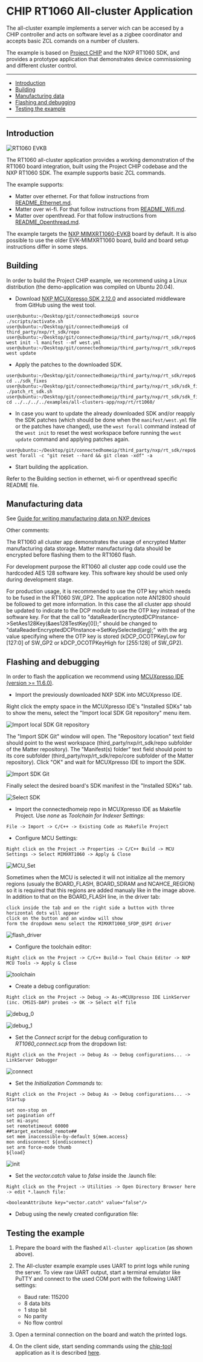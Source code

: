 # CHIP RT1060 All-cluster Application

The all-cluster example implements a server wich can be accesed by a CHIP controller and acts 
on software level as a zigbee coordinator and accepts basic ZCL comands on a number of clusters.

The example is based on
[Project CHIP](https://github.com/project-chip/connectedhomeip) and the NXP RT1060 SDK,
and provides a prototype application that demonstrates device commissioning and different cluster
control.




<hr>

-   [Introduction](#intro)
-   [Building](#building)
-   [Manufacturing data](#manufacturing)
-   [Flashing and debugging](#flashdebug)
-   [Testing the example](#testing-the-example)

<hr>

<a name="intro"></a>

## Introduction

![RT1060 EVKB](../../../../platform/nxp/rt/rt1060/doc/images/MIMXRT1060-EVKB-TOP.png)

The RT1060 all-cluster application provides a working demonstration of the
RT1060 board integration, built using the Project CHIP codebase and the NXP
RT1060 SDK. The example supports basic ZCL commands.

The example supports:

- Matter over ethernet. For that follow instructions from [README_Ethernet.md][README_Ethernet.md].
- Matter over wi-fi. For that follow instructions from [README_Wifi.md][README_Wifi.md].
- Matter over openthread. For that follow instructions from [README_Openthread.md][README_Openthread.md].

[README_Ethernet.md]: README_Ethernet.md
[README_Wifi.md]: README_Wifi.md
[README_Openthread.md]: README_Openthread.md

The example targets the
[NXP MIMXRT1060-EVKB](https://www.nxp.com/design/development-boards/i-mx-evaluation-and-development-boards/mimxrt1060-evk-i-mx-rt1060-evaluation-kit:MIMXRT1060-EVK)
board by default. It is also possible to use the older EVK-MIMXRT1060 board, build and board setup instructions differ in some steps.


<a name="building"></a>

## Building

In order to build the Project CHIP example, we recommend using a Linux
distribution (the demo-application was compiled on Ubuntu 20.04).

-   Download [NXP MCUXpresso SDK 2.12.0](https://github.com/NXPmicro/mcux-sdk/tree/MCUX_2.12.0_UPDATE)
    and associated middleware from GitHub using the west tool.

```
user@ubuntu:~/Desktop/git/connectedhomeip$ source ./scripts/activate.sh
user@ubuntu:~/Desktop/git/connectedhomeip$ cd third_party/nxp/rt_sdk/repo
user@ubuntu:~/Desktop/git/connectedhomeip/third_party/nxp/rt_sdk/repo$ west init -l manifest --mf west.yml
user@ubuntu:~/Desktop/git/connectedhomeip/third_party/nxp/rt_sdk/repo$ west update
```

-   Apply the patches to the downloaded SDK.

```
user@ubuntu:~/Desktop/git/connectedhomeip/third_party/nxp/rt_sdk/repo$ cd ../sdk_fixes
user@ubuntu:~/Desktop/git/connectedhomeip/third_party/nxp/rt_sdk/sdk_fixes$ ./patch_rt_sdk.sh
user@ubuntu:~/Desktop/git/connectedhomeip/third_party/nxp/rt_sdk/sdk_fixes$ cd ../../../../examples/all-clusters-app/nxp/rt/rt1060/
```

-   In case you want to update the already downloaded SDK and/or reapply the SDK patches (which should be done when the `manifest/west.yml` file or the patches have changed),
    use the `west forall` command instead of the `west init` to reset the west workspace before running the `west update` command and applying patches again.

```
user@ubuntu:~/Desktop/git/connectedhomeip/third_party/nxp/rt_sdk/repo$ west forall -c "git reset --hard && git clean -xdf" -a
```

-   Start building the application.

Refer to the Building section in ethernet, wi-fi or openthread specific README file.

<a name="manufacturing"></a>

## Manufacturing data

See [Guide for writing manufacturing data on NXP devices](../../../../platform/nxp/doc/manufacturing_flow.md)

Other comments:

The RT1060 all cluster app demonstrates the usage of encrypted Matter manufacturing data storage. Matter manufacturing data should be encrypted before flashing them to the RT1060 flash. 

For development purpose the RT1060 all cluster app code could use the hardcoded AES 128 software key. This software key should be used only during development stage. 

For production usage, it is recommended to use the OTP key which needs to be fused in the RT1060 SW_GP2. The application note AN12800 should be followed to get more information. In this case the all cluster app should be updated to indicate to the DCP module to use the OTP key instead of the software key.
For that the call to "dataReaderEncryptedDCPInstance->SetAes128Key(&aes128TestKey[0]);" should be changed to "dataReaderEncryptedDCPInstance->SetKeySelected(arg);" with the arg value specifying where the OTP key is stored (kDCP_OCOTPKeyLow for [127:0] of SW_GP2 or kDCP_OCOTPKeyHigh for [255:128] of SW_GP2).

<a name="flashdebug"></a>

## Flashing and debugging

In order to flash the application we recommend using
[MCUXpresso IDE (version >= 11.6.0)](https://www.nxp.com/design/software/development-software/mcuxpresso-software-and-tools-/mcuxpresso-integrated-development-environment-ide:MCUXpresso-IDE).

- Import the previously downloaded NXP SDK into MCUXpresso IDE.

Right click the empty space in the MCUXpresso IDE's "Installed SDKs" tab to show the menu, select the "Import local SDK Git repository" menu item.

![Import local SDK Git repository](../../../../platform/nxp/rt/rt1060/doc/images/import-local-repository.png)

The "Import SDK Git" window will open. The "Repository location" text field should point to the west workspace (third_party/nxp/rt_sdk/repo subfolder of the Matter repository). The "Manifest(s) folder" text field should point to its core subfolder (third_party/nxp/rt_sdk/repo/core subfolder of the Matter repository). Click "OK" and wait for MCUXpresso IDE to import the SDK.

![Import SDK Git](../../../../platform/nxp/rt/rt1060/doc/images/import-sdk-git.png)

Finally select the desired board's SDK manifest in the "Installed SDKs" tab.

![Select SDK](../../../../platform/nxp/rt/rt1060/doc/images/select-sdk.png)

-   Import the connectedhomeip repo in MCUXpresso IDE as Makefile Project. Use _none_ as _Toolchain for Indexer Settings_:

```
File -> Import -> C/C++ -> Existing Code as Makefile Project
```

- Configure MCU Settings:

```
Right click on the Project -> Properties -> C/C++ Build -> MCU Settings -> Select MIMXRT1060 -> Apply & Close
```

![MCU_Set](../../../../platform/nxp/rt/rt1060/doc/images/mcu-set.png)

Sometimes when the MCU is selected it will not initialize all the memory regions (usualy the BOARD_FLASH, BOARD_SDRAM 
and NCAHCE_REGION) so it is required that this regions are added manualy like in the image above. In addition to that 
on the BOARD_FLASH line, in the driver tab: 
```
click inside the tab and on the right side a button with three horizontal dots will appear 
click on the button and an window will show
form the dropdown menu select the MIMXRT1060_SFDP_QSPI driver
```

![flash_driver](../../../../platform/nxp/rt/rt1060/doc/images/flash_driver.png)

- Configure the toolchain editor:

```
Right click on the Project -> C/C++ Build-> Tool Chain Editor -> NXP MCU Tools -> Apply & Close
```

![toolchain](../../../../platform/nxp/rt/rt1060/doc/images/toolchain.JPG)

- Create a debug configuration:

```
Right click on the Project -> Debug -> As->MCUXpresso IDE LinkServer (inc. CMSIS-DAP) probes -> OK -> Select elf file
```
![debug_0](../../../../platform/nxp/rt/rt1060/doc/images/debug0.png)


![debug_1](../../../../platform/nxp/rt/rt1060/doc/images/debug1.png)

- Set the _Connect script_ for the debug configuration to _RT1060_connect.scp_ from the dropdown list:

```
Right click on the Project -> Debug As -> Debug configurations... -> LinkServer Debugger
```

![connect](../../../../platform/nxp/rt/rt1060/doc/images/gdbdebugger.png)

- Set the _Initialization Commands_ to:

```
Right click on the Project -> Debug As -> Debug configurations... -> Startup

set non-stop on
set pagination off
set mi-async
set remotetimeout 60000
##target_extended_remote##
set mem inaccessible-by-default ${mem.access}
mon ondisconnect ${ondisconnect}
set arm force-mode thumb
${load}
```

![init](../../../../platform/nxp/rt/rt1060/doc/images/startup.png)

- Set the _vector.catch_ value to _false_ inside the .launch file:

```
Right click on the Project -> Utilities -> Open Directory Browser here -> edit *.launch file:

<booleanAttribute key="vector.catch" value="false"/>

```

- Debug using the newly created configuration file:

<a name="testing-the-example"></a>

## Testing the example

1. Prepare the board with the flashed `All-cluster application` (as shown above). 
2. The All-cluster example example uses UART to print logs while runing the server. To view raw UART output, start a terminal emulator like PuTTY and connect to the used COM port with the following UART settings:

   - Baud rate: 115200
   - 8 data bits
   - 1 stop bit
   - No parity
   - No flow control

3. Open a terminal connection on the board and watch the printed logs.

4. On the client side, start sending commands using the [chip-tool](https://github.com/project-chip/connectedhomeip/blob/master/examples/chip-tool)  application as it is described [here](https://github.com/project-chip/connectedhomeip/blob/master/examples/chip-tool/README.md#using-the-client-to-send-matter-commands).
